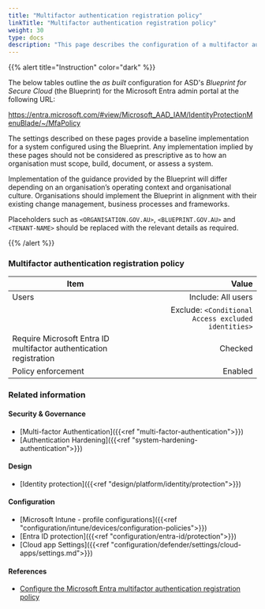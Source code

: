 ```yaml
---
title: "Multifactor authentication registration policy"
linkTitle: "Multifactor authentication registration policy"
weight: 30
type: docs
description: "This page describes the configuration of a multifactor authentication policy within Microsoft Entra ID associated with systems built according to the guidance provided by ASD's Blueprint for Secure Cloud."
---
```


{{% alert title="Instruction" color="dark" %}}

The below tables outline the *as built* configuration for ASD's *Blueprint for Secure Cloud* (the Blueprint) for the Microsoft Entra admin portal at the following URL:

<https://entra.microsoft.com/#view/Microsoft_AAD_IAM/IdentityProtectionMenuBlade/~/MfaPolicy>

The settings described on these pages provide a baseline implementation for a system configured using the Blueprint. Any implementation implied by these pages should not be considered as prescriptive as to how an organisation must scope, build, document, or assess a system.

Implementation of the guidance provided by the Blueprint will differ depending on an organisation’s operating context and organisational culture. Organisations should implement the Blueprint in alignment with their existing change management, business processes and frameworks.

Placeholders such as `<ORGANISATION.GOV.AU>`, `<BLUEPRINT.GOV.AU>` and `<TENANT-NAME>` should be replaced with the relevant details as required.

{{% /alert %}}

### Multifactor authentication registration policy

| Item                                                               |                                               Value |
| ------------------------------------------------------------------ | --------------------------------------------------: |
| Users                                                              |                                  Include: All users |
|                                                                    | Exclude: `<Conditional Access excluded identities>` |
| Require Microsoft Entra ID multifactor authentication registration |                                             Checked |
| Policy enforcement                                                 |                                             Enabled |

### Related information

#### Security & Governance

* [Multi-factor Authentication]({{<ref "multi-factor-authentication">}})
* [Authentication Hardening]({{<ref "system-hardening-authentication">}})

#### Design

* [Identity protection]({{<ref "design/platform/identity/protection">}})

#### Configuration

* [Microsoft Intune - profile configurations]({{<ref "configuration/intune/devices/configuration-policies">}})
* [Entra ID protection]({{<ref "configuration/entra-id/protection">}})
* [Cloud app Settings]({{<ref "configuration/defender/settings/cloud-apps/settings.md">}})

#### References

* [Configure the Microsoft Entra multifactor authentication registration policy](https://learn.microsoft.com/entra/id-protection/howto-identity-protection-configure-mfa-policy)
